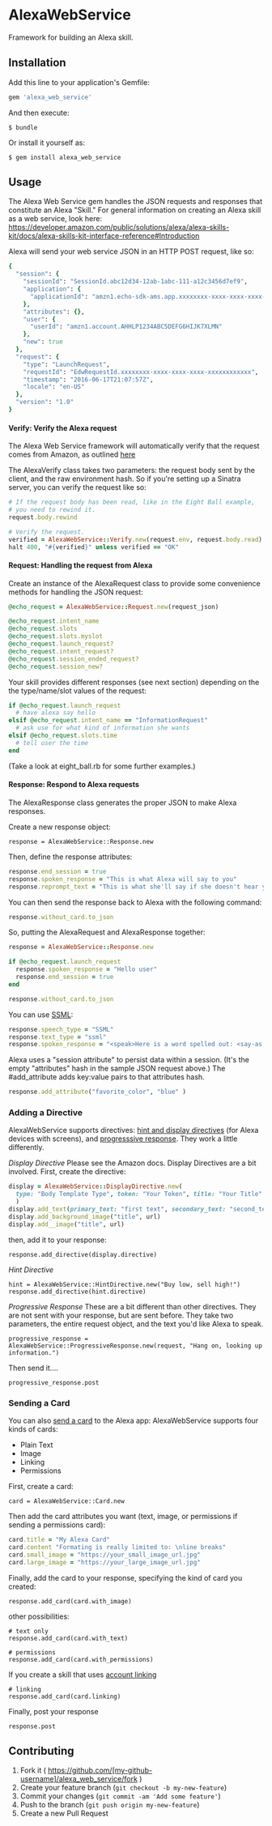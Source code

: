# AlexaWebService

Framework for building an Alexa skill. 

## Installation

Add this line to your application's Gemfile:

```ruby
gem 'alexa_web_service'
```

And then execute:

    $ bundle

Or install it yourself as:

    $ gem install alexa_web_service

## Usage ##

The Alexa Web Service gem handles the JSON requests and responses that constitute an Alexa "Skill."
For general information on creating an Alexa skill as a web service, look here:
https://developer.amazon.com/public/solutions/alexa/alexa-skills-kit/docs/alexa-skills-kit-interface-reference#Introduction

Alexa will send your web service JSON in an HTTP POST request, like so:

````Ruby
{
  "session": {
    "sessionId": "SessionId.abc12d34-12ab-1abc-111-a12c3456d7ef9",
    "application": {
      "applicationId": "amzn1.echo-sdk-ams.app.xxxxxxxx-xxxx-xxxx-xxxx-xxxxxxxxxxxx"
    },
    "attributes": {},
    "user": {
      "userId": "amzn1.account.AHHLP1234ABC5DEFG6HIJK7XLMN"
    },
    "new": true
  },
  "request": {
    "type": "LaunchRequest",
    "requestId": "EdwRequestId.xxxxxxxx-xxxx-xxxx-xxxx-xxxxxxxxxxxx",
    "timestamp": "2016-06-17T21:07:57Z",
    "locale": "en-US"
  },
  "version": "1.0"
}
````

#### Verify: Verify the Alexa request ####

The Alexa Web Service framework will automatically verify that the request comes from Amazon, as outlined [here](https://developer.amazon.com/public/solutions/alexa/alexa-skills-kit/docs/developing-an-alexa-skill-as-a-web-service)

The AlexaVerify class takes two parameters: the request body sent by the client, and the raw environment hash.
So if you're setting up a Sinatra server, you can verify the request like so:

````Ruby
# If the request body has been read, like in the Eight Ball example,
# you need to rewind it.
request.body.rewind

# Verify the request.
verified = AlexaWebService::Verify.new(request.env, request.body.read).verify_request
halt 400, "#{verified}" unless verified == "OK"
````

#### Request: Handling the request from Alexa ####

Create an instance of the AlexaRequest class to provide some convenience methods for handling the JSON request:

````Ruby
@echo_request = AlexaWebService::Request.new(request_json)

@echo_request.intent_name
@echo_request.slots
@echo_request.slots.myslot
@echo_request.launch_request?
@echo_request.intent_request?
@echo_request.session_ended_request?
@echo_request.session_new?
````

Your skill provides different responses (see next section) depending on the the type/name/slot values of the request: 

````Ruby
if @echo_request.launch_request
  # have alexa say hello
elsif @echo_request.intent_name == "InformationRequest"
  # ask use for what kind of information she wants
elsif @echo_request.slots.time
  # tell user the time
end
````

(Take a look at eight_ball.rb for some further examples.)


#### Response: Respond to Alexa requests ####

The AlexaResponse class generates the proper JSON to make Alexa responses.

Create a new response object:

````response = AlexaWebService::Response.new````

Then, define the response attributes:

````Ruby
response.end_session = true
response.spoken_response = "This is what Alexa will say to you"
response.reprompt_text = "This is what she'll say if she doesn't hear your response the first time."
````

You can then send the response back to Alexa with the following command:


````Ruby
response.without_card.to_json
````

So, putting the AlexaRequest and AlexaResponse together:

````Ruby
response = AlexaWebService::Response.new

if @echo_request.launch_request
  response.spoken_response = "Hello user"
  response.end_session = true
end

response.without_card.to_json
````
 
You can use [SSML](https://developer.amazon.com/public/solutions/alexa/alexa-skills-kit/docs/speech-synthesis-markup-language-ssml-reference):

````Ruby
response.speech_type = "SSML"
response.text_type = "ssml"
response.spoken_response = "<speak>Here is a word spelled out: <say-as interpret-as="spell-out">hello</say-as></speak>"
````

Alexa uses a "session attribute" to persist data within a session. (It's the empty "attributes" hash in the sample JSON request above.) The #add_attribute adds key:value pairs to that attributes hash.

````Ruby
response.add_attribute("favorite_color", "blue" )
````
### Adding a  Directive ###
AlexaWebService supports directives: [hint and display directives](https://developer.amazon.com/docs/custom-skills/display-interface-reference.html) (for Alexa devices with screens), and [progresssive response](https://developer.amazon.com/docs/custom-skills/send-the-user-a-progressive-response.html). They work a little differently. 

*Display Directive*
Please see the Amazon docs. Display Directives are a bit involved.
First, create the directive:
````ruby
display = AlexaWebService::DisplayDirective.new(
  type: "Body Template Type", token: "Your Token", title: "Your Title"
  )
display.add_text(primary_text: "first text", secondary_text: "second_text", tertiary_text: "third text")
display.add_background_image("title", url)
display.add__image("title", url)
````
then, add it to your response:
````
response.add_directive(display.directive)
````
*Hint Directive*
````
hint = AlexaWebService::HintDirective.new("Buy low, sell high!")
response.add_directive(hint.directive)
````
*Progressive Response*
These are a bit different than other directives. They are not sent with your response, but are sent before. They take two parameters, the entire request object, and the text you'd like Alexa to speak.
````
progressive_response = AlexaWebService::ProgressiveResponse.new(request, "Hang on, looking up information.")
````
Then send it....
````
progressive_response.post
````


### Sending a Card ###

You can also [send a card](https://developer.amazon.com/docs/custom-skills/include-a-card-in-your-skills-response.html) to the Alexa app:
AlexaWebService supports four kinds of cards:
- Plain Text
- Image
- Linking
- Permissions

First, create a card: 
````
card = AlexaWebService::Card.new
````

Then add the card attributes you want (text, image, or permissions if sending a permissions card):
````Ruby
card.title = "My Alexa Card"
card.content "Formating is really limited to: \nline breaks"
card.small_image = "https://your_small_image_url.jpg"
card.large_image = "https://your_large_image_url.jpg"
````
Finally, add the card to your response, specifying the kind of card you created:
````
response.add_card(card.with_image)
````
other possibilities:
````
# text only
response.add_card(card.with_text)    

# permissions
response.add_card(card.with_permissions)
````
If you create a skill that uses [account linking](https://developer.amazon.com/public/solutions/alexa/alexa-skills-kit/docs/linking-an-alexa-user-with-a-user-in-your-system)
````
# linking
response.add_card(card.linking)
````
Finally, post your response

````
response.post
````


## Contributing

1. Fork it ( https://github.com/[my-github-username]/alexa_web_service/fork )
2. Create your feature branch (`git checkout -b my-new-feature`)
3. Commit your changes (`git commit -am 'Add some feature'`)
4. Push to the branch (`git push origin my-new-feature`)
5. Create a new Pull Request

